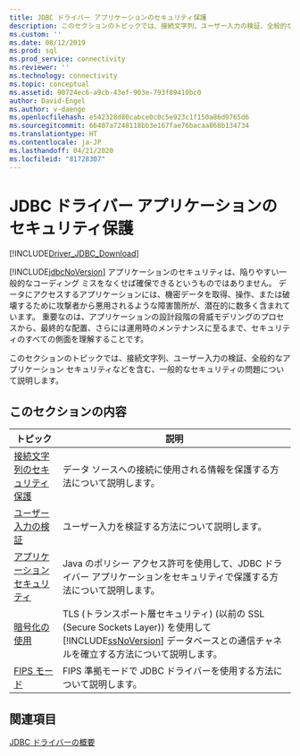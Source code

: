 ```yaml
---
title: JDBC ドライバー アプリケーションのセキュリティ保護
description: このセクションのトピックでは、接続文字列、ユーザー入力の検証、全般的なアプリケーション セキュリティなどを含む、一般的なセキュリティの問題について説明します。
ms.custom: ''
ms.date: 08/12/2019
ms.prod: sql
ms.prod_service: connectivity
ms.reviewer: ''
ms.technology: connectivity
ms.topic: conceptual
ms.assetid: 90724ec6-a9cb-43ef-903e-793f89410bc0
author: David-Engel
ms.author: v-daenge
ms.openlocfilehash: e542328d80cabce0c0c5e923c1f150a86d9765d6
ms.sourcegitcommit: 66407a7248118bb3e167fae76bacaa868b134734
ms.translationtype: HT
ms.contentlocale: ja-JP
ms.lasthandoff: 04/21/2020
ms.locfileid: "81728307"
---
```

# <a name="securing-jdbc-driver-applications"></a>JDBC ドライバー アプリケーションのセキュリティ保護

[!INCLUDE[Driver_JDBC_Download](../../includes/driver_jdbc_download.md)]

[!INCLUDE[jdbcNoVersion](../../includes/jdbcnoversion_md.md)] アプリケーションのセキュリティは、陥りやすい一般的なコーディング ミスをなくせば確保できるというものではありません。 データにアクセスするアプリケーションには、機密データを取得、操作、または破壊するために攻撃者から悪用されるような障害箇所が、潜在的に数多く含まれています。 重要なのは、アプリケーションの設計段階の脅威モデリングのプロセスから、最終的な配置、さらには運用時のメンテナンスに至るまで、セキュリティのすべての側面を理解することです。  
  
このセクションのトピックでは、接続文字列、ユーザー入力の検証、全般的なアプリケーション セキュリティなどを含む、一般的なセキュリティの問題について説明します。  
  
## <a name="in-this-section"></a>このセクションの内容  
  
| トピック                                                                            | 説明                                                                                                                                                           |
| -------------------------------------------------------------------------------- | --------------------------------------------------------------------------------------------------------------------------------------------------------------------- |
| [接続文字列のセキュリティ保護](../../connect/jdbc/securing-connection-strings.md) | データ ソースへの接続に使用される情報を保護する方法について説明します。                                                                                    |
| [ユーザー入力の検証](../../connect/jdbc/validating-user-input.md)             | ユーザー入力を検証する方法について説明します。                                                                                                                          |
| [アプリケーション セキュリティ](../../connect/jdbc/application-security.md)               | Java のポリシー アクセス許可を使用して、JDBC ドライバー アプリケーションをセキュリティで保護する方法について説明します。                                                                                |
| [暗号化の使用](../../connect/jdbc/using-ssl-encryption.md)               | TLS (トランスポート層セキュリティ) (以前の SSL (Secure Sockets Layer)) を使用して [!INCLUDE[ssNoVersion](../../includes/ssnoversion-md.md)] データベースとの通信チャネルを確立する方法について説明します。 |
| [FIPS モード](../../connect/jdbc/fips-mode.md)                                     | FIPS 準拠モードで JDBC ドライバーを使用する方法について説明します。                                                                                                              |
  
## <a name="see-also"></a>関連項目  

 [JDBC ドライバーの概要](../../connect/jdbc/overview-of-the-jdbc-driver.md)  
